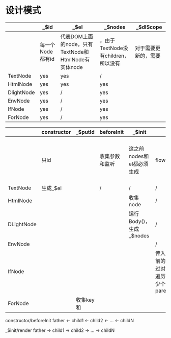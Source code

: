 # 设计模式


|            | _$id        | _$el                                    | _$nodes                                 | _$dlScope  |
|------------|-------------|-----------------------------------------|-----------------------------------------|------------|
|            | 每一个Node都有id | 代表DOM上面的node，只有TextNode和HtmlNode有实体node | ，由于TextNode没有children，所以没有 | 对于需要更新的，需要 |
| TextNode   | yes         | yes                                     | /                                       |            |
| HtmlNode   | yes         | yes                                     | yes                                     |            |
| DlightNode | yes         | /                                       | yes                                     |            |
| EnvNode    | yes         | /                                       | yes                                     |            |
| IfNode     | yes         | /                                       | yes                                     |            |
| ForNode    | yes         | /                                       | yes                                     |            |

|            | constructor | _$putId | beforeInit | _$init                                                                                | _$update     | render                       |
|------------|-------------|---------|------------|---------------------------------------------------------------------------------------|--------------|------------------------------|
|            | 只id         |         | 收集参数和监听    | 这之前nodes和el都必须生成                                                                      | flow需要更新整体结构 | 传入parentEl，将_$nodes append上去 |
| TextNode   | 生成_$el      |         | /          | /                                                                                     | /            |                              |
| HtmlNode   |             |         |            | 收集node                                                                                | /            |                              |
| DLightNode |             |         |            | 运行Body()，生成_$nodes                                                                    | /            |                              |
| EnvNode    |             |         |            |                                                                                       | /            |                              |
| IfNode     |             |         ||            | 传入parentEl和到此之前的beforeNodes，通过对beforeNodes里面遍历，拿到前面共有多少个元素，以此来parentEl.insertBefore() |              |
| ForNode    |             | 收集key和  |            |                                                                                       |              |                              |


constructor/beforeInit
father <- child1 <- child2 <- ... <- childN

_$init/render
father -> child1 -> child2 -> ... -> childN